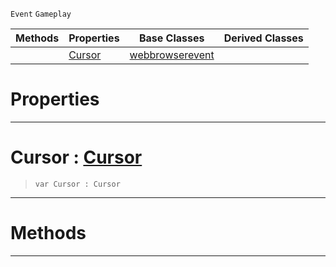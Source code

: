  `Event` `Gameplay`



|Methods|Properties|Base Classes|Derived Classes|
|---|---|---|---|
| |[ Cursor](https://plasmaengine.github.io/PlasmaDocs/Plasma1/C++/code_reference/class_reference/webbrowsercursorevent.markdown#cursor-plasma-engine-docum)|[webbrowserevent](https://plasmaengine.github.io/PlasmaDocs/Plasma1/C++/code_reference/class_reference/webbrowserevent.markdown)| |


 #  Properties


---  
 #  Cursor : [Cursor](https://plasmaengine.github.io/PlasmaDocs/Plasma1/C++/code_reference/enum_reference.markdown#cursor)

> 
> ``` lang=cpp, name=Lightning
> var Cursor : Cursor


---  
 #  Methods


---  
 

 